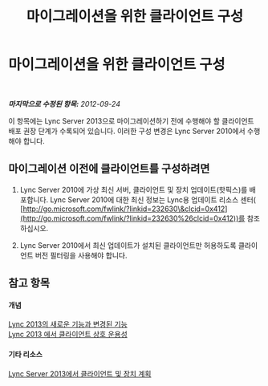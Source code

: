 ﻿---
title: 마이그레이션을 위한 클라이언트 구성
TOCTitle: 마이그레이션을 위한 클라이언트 구성
ms:assetid: ca796a3d-9705-43a5-a6c4-09da9923b5cc
ms:mtpsurl: https://technet.microsoft.com/ko-kr/library/JJ205263(v=OCS.15)
ms:contentKeyID: 49305033
ms.date: 08/24/2015
mtps_version: v=OCS.15
ms.translationtype: HT
---

# 마이그레이션을 위한 클라이언트 구성

 

_**마지막으로 수정된 항목:** 2012-09-24_

이 항목에는 Lync Server 2013으로 마이그레이션하기 전에 수행해야 할 클라이언트 배포 권장 단계가 수록되어 있습니다. 이러한 구성 변경은 Lync Server 2010에서 수행해야 합니다.

## 마이그레이션 이전에 클라이언트를 구성하려면

1.  Lync Server 2010에 가상 최신 서버, 클라이언트 및 장치 업데이트(핫픽스)를 배포합니다. Lync Server 2010에 대한 최신 정보는 Lync용 업데이트 리소스 센터( [http://go.microsoft.com/fwlink/?linkid=232630\&clcid=0x412](http://go.microsoft.com/fwlink/?linkid=232630%26clcid=0x412))를 참조하십시오.

2.  Lync Server 2010에서 최신 업데이트가 설치된 클라이언트만 허용하도록 클라이언트 버전 필터링을 사용해야 합니다.

## 참고 항목

#### 개념

[Lync 2013의 새로운 기능과 변경된 기능](lync-server-2013-new-and-changed-settings-for-lync-2013.md)  
[Lync 2013 에서 클라이언트 상호 운용성](lync-server-2013-client-interoperability-in-lync-2013.md)  

#### 기타 리소스

[Lync Server 2013에서 클라이언트 및 장치 계획](lync-server-2013-planning-for-clients-and-devices.md)

